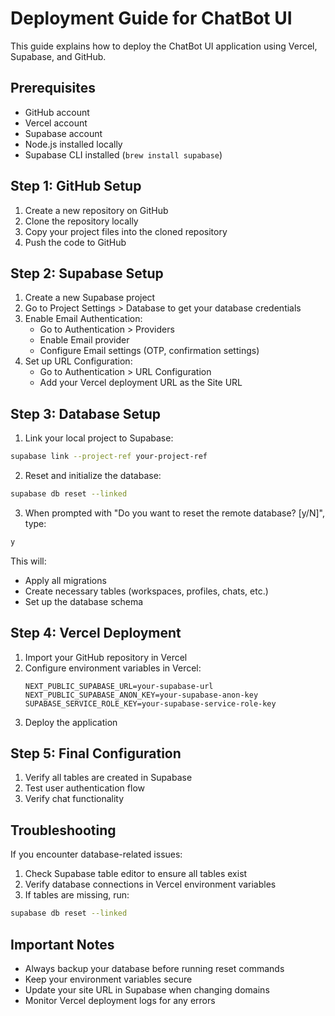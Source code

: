 # Deployment Guide for ChatBot UI

This guide explains how to deploy the ChatBot UI application using Vercel, Supabase, and GitHub.

## Prerequisites

- GitHub account
- Vercel account
- Supabase account
- Node.js installed locally
- Supabase CLI installed (`brew install supabase`)

## Step 1: GitHub Setup

1. Create a new repository on GitHub
2. Clone the repository locally
3. Copy your project files into the cloned repository
4. Push the code to GitHub

## Step 2: Supabase Setup

1. Create a new Supabase project
2. Go to Project Settings > Database to get your database credentials
3. Enable Email Authentication:
   - Go to Authentication > Providers
   - Enable Email provider
   - Configure Email settings (OTP, confirmation settings)
4. Set up URL Configuration:
   - Go to Authentication > URL Configuration
   - Add your Vercel deployment URL as the Site URL

## Step 3: Database Setup

1. Link your local project to Supabase:
```bash
supabase link --project-ref your-project-ref
```

2. Reset and initialize the database:
```bash
supabase db reset --linked
```

3. When prompted with "Do you want to reset the remote database? [y/N]", type:
```bash
y
```

This will:
- Apply all migrations
- Create necessary tables (workspaces, profiles, chats, etc.)
- Set up the database schema

## Step 4: Vercel Deployment

1. Import your GitHub repository in Vercel
2. Configure environment variables in Vercel:
   ```env
   NEXT_PUBLIC_SUPABASE_URL=your-supabase-url
   NEXT_PUBLIC_SUPABASE_ANON_KEY=your-supabase-anon-key
   SUPABASE_SERVICE_ROLE_KEY=your-supabase-service-role-key
   ```
3. Deploy the application

## Step 5: Final Configuration

1. Verify all tables are created in Supabase
2. Test user authentication flow
3. Verify chat functionality

## Troubleshooting

If you encounter database-related issues:
1. Check Supabase table editor to ensure all tables exist
2. Verify database connections in Vercel environment variables
3. If tables are missing, run:
```bash
supabase db reset --linked
```

## Important Notes

- Always backup your database before running reset commands
- Keep your environment variables secure
- Update your site URL in Supabase when changing domains
- Monitor Vercel deployment logs for any errors